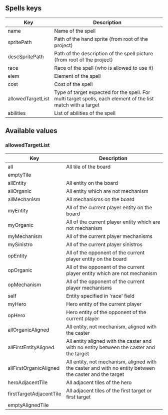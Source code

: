 ## Spells keys

| Key | Description |
|-----|-----------------|
| name | Name of the spell |
| spritePath | Path of the hand sprite (from root of the project) |
| descSpritePath | Path of the description of the spell picture (from root of the project) |
| race | Race of the spell (who is allowed to use it) |
| elem | Element of the spell |
| cost | Cost of the spell |
| allowedTargetList | Type of target expected for the spell. For multi target spells, each element of the list match with a target |
| abilities | List of abilities of the spell |

## Available values

### allowedTargetList

| Key | Description |
|-----|-----------------|
| all | All tile of the board |
| emptyTile | |
| allEntity | All entity on the board |
| allOrganic | All entity which are not mechanism |
| allMechanism | All mechanisms on the board |
| myEntity | All of the current player entity on the board |
| myOrganic | All of the current player entity which are not mechanism |
| myMechanism | All of the current player mechanisms |
| mySinistro | All of the current player sinistros |
| opEntity | All of the opponent of the current player entity on the board |
| opOrganic | All of the opponent of the current player entity which are not mechanism |
| opMechanism | All of the opponent of the current player mechanisms |
| self | Entity specified in 'race' field |
| myHero | Hero entity of the current player |
| opHero | Hero entity of the opponent of the current player |
| allOrganicAligned | All entity, not mechanism, aligned with the caster |
| allFirstEntityAligned | All entity aligned with the caster and with no entity between the caster and the target |
| allFirstOrganicAligned | All entity, not mechanism, aligned with the caster and with no entity between the caster and the target |
| heroAdjacentTile | All adjacent tiles of the hero |
| firstTargetAdjacentTile | All adjacent tiles of the first target or first target |
| emptyAlignedTile |  |